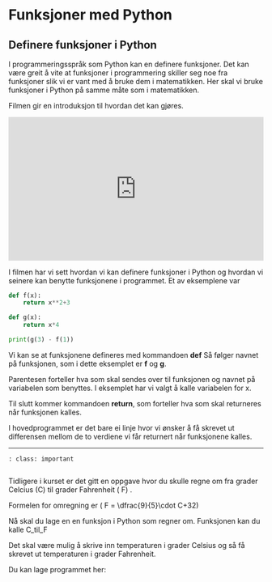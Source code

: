 # Funksjoner med Python

## Definere funksjoner i Python

I programmeringsspråk som Python kan en definere funksjoner. Det kan være greit å vite at funksjoner i programmering skiller seg noe fra funksjoner slik vi er vant med å bruke dem i matematikken. Her skal vi bruke funksjoner i Python på samme måte som i matematikken.

Filmen gir en introduksjon til hvordan det kan gjøres.

<div style="padding:56.25% 0 0 0;position:relative;"><iframe src="https://player.vimeo.com/video/407928584?h=4e723e44ec&title=0&byline=0&portrait=0" style="position:absolute;top:0;left:0;width:100%;height:100%;" frameborder="0" allow="autoplay; fullscreen; picture-in-picture" allowfullscreen></iframe></div><script src="https://player.vimeo.com/api/player.js"></script>


I filmen har vi sett hvordan vi kan definere funksjoner i Python og hvordan vi seinere kan benytte funksjonene i programmet. Et av eksemplene var

```python
def f(x):
    return x**2+3

def g(x):
    return x*4

print(g(3) - f(1))
```

Vi kan se at funksjonene defineres med kommandoen **def**
Så følger navnet på funksjonen, som i dette eksemplet er **f** og **g**. 

Parentesen forteller hva som skal sendes over til funksjonen og navnet på variabelen som benyttes. I eksemplet har vi valgt å kalle variabelen for x.

Til slutt kommer kommandoen **return**, som forteller hva som skal returneres når funksjonen kalles.

I hovedprogrammet er det bare ei linje hvor vi ønsker å få skrevet ut differensen mellom de to verdiene vi får returnert når funksjonene kalles.
___

```{admonition} Oppgave  1
: class: important


```
Tidligere i kurset er det gitt en oppgave hvor du skulle regne om fra grader Celcius \(C\) til grader Fahrenheit \( F\) . 

Formelen for omregning er \( F = \dfrac{9}{5}\cdot C+32\)

Nå skal du lage en en funksjon i Python som regner om. Funksjonen kan du kalle C_til_F

Det skal være mulig å skrive inn temperaturen i grader Celsius og så få skrevet ut temperaturen i grader Fahrenheit. 

Du kan lage programmet her: 